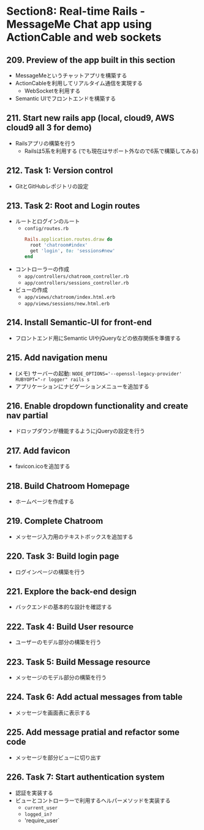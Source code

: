 # Section8: Real-time Rails - MessageMe Chat app using ActionCable and web sockets

## 209. Preview of the app built in this section

- MessageMeというチャットアプリを構築する
- ActionCableを利用してリアルタイム通信を実現する
  - WebSocketを利用する
- Semantic UIでフロントエンドを構築する

## 211. Start new rails app (local, cloud9, AWS cloud9 all 3 for demo)

- Railsアプリの構築を行う
  - Railsは5系を利用する (でも現在はサポート外なので6系で構築してみる)

## 212. Task 1: Version control

- GitとGitHubレポジトリの設定

## 213. Task 2: Root and Login routes

- ルートとログインのルート
  - `config/routes.rb`
    ```ruby
    Rails.application.routes.draw do
      root 'chatroom#index'
      get 'login', to: 'sessions#new'
    end
    ```
- コントローラーの作成
  - `app/controllers/chatroom_controller.rb`
  - `app/controllers/sessions_controller.rb`
- ビューの作成
  - `app/views/chatroom/index.html.erb`
  - `app/views/sessions/new.html.erb`

## 214. Install Semantic-UI for front-end

- フロントエンド用にSemantic UIやjQueryなどの依存関係を準備する

## 215. Add navigation menu

- (メモ) サーバーの起動: `NODE_OPTIONS='--openssl-legacy-provider' RUBYOPT="-r logger" rails s`
- アプリケーションにナビゲーションメニューを追加する

## 216. Enable dropdown functionality and create nav partial

- ドロップダウンが機能するようにjQueryの設定を行う

## 217. Add favicon

- favicon.icoを追加する

## 218. Build Chatroom Homepage

- ホームページを作成する

## 219. Complete Chatroom

- メッセージ入力用のテキストボックスを追加する

## 220. Task 3: Build login page

- ログインページの構築を行う

## 221. Explore the back-end design

- バックエンドの基本的な設計を確認する

## 222. Task 4: Build User resource

- ユーザーのモデル部分の構築を行う

## 223. Task 5: Build Message resource

- メッセージのモデル部分の構築を行う

## 224. Task 6: Add actual messages from table

- メッセージを画面表に表示する

## 225. Add message pratial and refactor some code

- メッセージを部分ビューに切り出す

## 226. Task 7: Start authentication system

- 認証を実装する
- ビューとコントローラーで利用するヘルパーメソッドを実装する
  - `current_user`
  - `logged_in?`
  - 'require_user`

